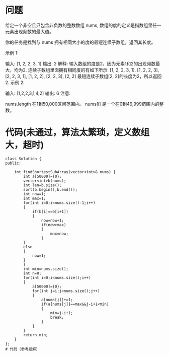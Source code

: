 # 问题
给定一个非空且只包含非负数的整数数组 nums, 数组的度的定义是指数组里任一元素出现频数的最大值。

你的任务是找到与 nums 拥有相同大小的度的最短连续子数组，返回其长度。

示例 1:

输入: [1, 2, 2, 3, 1]
输出: 2
解释: 
输入数组的度是2，因为元素1和2的出现频数最大，均为2.
连续子数组里面拥有相同度的有如下所示:
[1, 2, 2, 3, 1], [1, 2, 2, 3], [2, 2, 3, 1], [1, 2, 2], [2, 2, 3], [2, 2]
最短连续子数组[2, 2]的长度为2，所以返回2.
示例 2:

输入: [1,2,2,3,1,4,2]
输出: 6
注意:

nums.length 在1到50,000区间范围内。
nums[i] 是一个在0到49,999范围内的整数。

# 代码(未通过，算法太繁琐，定义数组大，超时)
```
class Solution {
public:
     
    int findShortestSubArray(vector<int>& nums) {
        int a[50000]={0};
        vector<int>b(nums);
        int len=b.size();
        sort(b.begin(),b.end());
        int now=1;
        int max=1;
        for(int i=0;i<nums.size()-1;i++)
        {
            if(b[i]==b[i+1])
            {
                now=now+1;
                if(now>max)
                {
                    max=now;  
                }
        }
        else
        {
            now=1;
        }
        }
        int min=nums.size();
        int n=0;
        for(int i=0;i<nums.size();i++)
        {
            a[50000]={0};
            for(int j=i;j<nums.size();j++)
            {
                a[nums[j]]+=1;
                if(a[nums[j]]==max&&j-i+1<min)
                {
                    min=j-i+1;
                    break;
                }
            }
        }
        return min;
    }
};
# 代码（参考题解）
